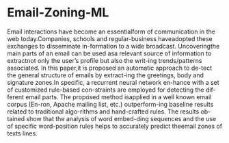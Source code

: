 # Email-Zoning-ML

Email  interactions  have  become  an  essentialform  of  communication  in  the  web  today.Companies, schools and regular-business haveadopted  these  exchanges  to  disseminate  in-formation  to  a  wide  broadcast.   Uncoveringthe  main  parts  of  an  email  can  be  used  asa  relevant  source  of  information  to  extractnot  only  the  user’s  profile  but  also  the  writ-ing  trends/patterns  associated.   In  this  paper,it  is  proposed  an  automatic  approach  to  de-tect the general structure of emails by extract-ing  the  greetings,  body  and  signature  zones.In  specific,  a  recurrent  neural  network  en-hance with a set of customized rule-based con-straints  are  employed  for  detecting  the  dif-ferent  email  parts.   The  proposed  method  isapplied  in  a  well  known  email  corpus  (En-ron,  Apache  mailing  list,  etc.)    outperform-ing baseline results related to traditional algo-rithms and hand-crafted rules.  The results ob-tained show that the analysis of word embed-ding sequences and the use of specific word-position  rules  helps  to  accurately  predict  theemail zones of texts lines.
